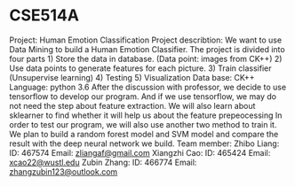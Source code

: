 # CSE514A
Project: Human Emotion Classification
Project describtion: 
	We want to use Data Mining to build a Human Emotion Classifier. 
	The project is divided into four parts
		1) Store the data in database. (Data point: images from CK++)
		2) Use data points to generate features for each picture.
		3) Train classifier (Unsupervise learning)
		4) Testing
		5) Visualization 
Data base: CK++
Language: python 3.6
After the discussion with professor, we decide to use tensorflow to develop our program. And if we use tensorflow, we may do not need the step about feature extraction. We will also learn about sklearner to find whether it will help us about the feature prepeocessing
In order to test our program, we will also use another two method to train it. We plan to build a random forest model and SVM model and compare the result with the deep neural network we build. 
Team member: 
Zhibo Liang: ID: 467574
			 Email: zliangaf@gmail.com
Xiangzhi Cao: ID: 465424
			 Email: xcao22@wustl.edu
Zubin Zhang: ID: 466774
                         Email: zhangzubin123@outlook.com
